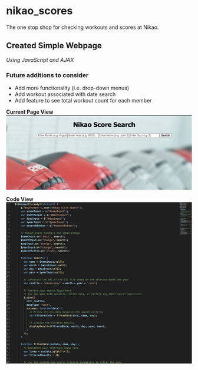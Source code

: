 # nikao_scores
The one stop shop for checking workouts and scores at Nikao.

## Created Simple Webpage
*Using JavaScript and AJAX*

### Future additions to consider
- Add more functionality (i.e. drop-down menus)
- Add workout associated with date search
- Add feature to see total workout count for each member

**Current Page View**
![Page View](/images/screenshot1.png)

**Code View**
![Code View](/images/screenshot2.png)
